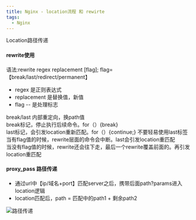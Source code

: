 ```yaml
---
title: Nginx - location流程 和 rewirte
tags:
  - Nginx
---
```


Location路径传递

#### rewrite使用

语法:rewrite regex replacement [flag];  flag=【break/last/redirect/permanent】 

- regex 是正则表达式
- replacement 是替换值，新值
- flag -- 是处理标志

break/last 内部重定向，换path值     
break标记，停止执行后续命令。for（）{break}     
last标记，会引发location重新匹配。for（）{continue;} 不要轻易使用last标签    
当有flag值的时候，rewrite层面的命令会中断。last会引发location重匹配   
当没有flag值的时候，rewrite还会往下走，最后一个rewrite覆盖前面的。再引发location重匹配    

<!-- more -->

#### proxy_pass 路径传递

- 通过url中【ip/域名+port】匹配server之后，携带后面path?params进入location逻辑
- location匹配后，path = 匹配中的path1 + 剩余path2

![路径传递](http://image.tupelo.top/root-alias.png)








